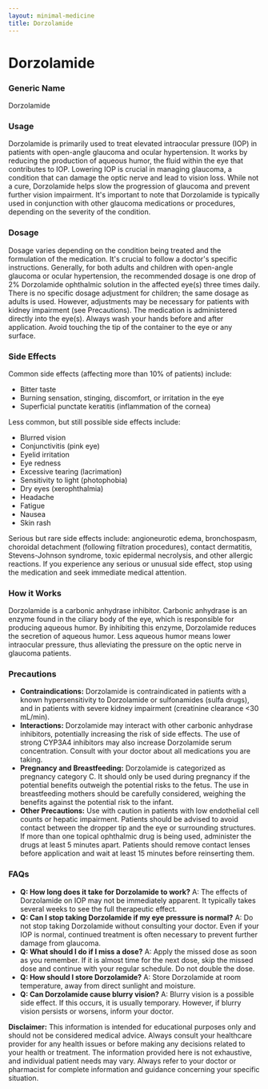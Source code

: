```yaml
---
layout: minimal-medicine
title: Dorzolamide
---
```


# Dorzolamide
### Generic Name
Dorzolamide

### Usage
Dorzolamide is primarily used to treat elevated intraocular pressure (IOP) in patients with open-angle glaucoma and ocular hypertension.  It works by reducing the production of aqueous humor, the fluid within the eye that contributes to IOP. Lowering IOP is crucial in managing glaucoma, a condition that can damage the optic nerve and lead to vision loss. While not a cure, Dorzolamide helps slow the progression of glaucoma and prevent further vision impairment.  It's important to note that Dorzolamide is typically used in conjunction with other glaucoma medications or procedures, depending on the severity of the condition.

### Dosage
Dosage varies depending on the condition being treated and the formulation of the medication. It's crucial to follow a doctor's specific instructions.  Generally, for both adults and children with open-angle glaucoma or ocular hypertension, the recommended dosage is one drop of 2% Dorzolamide ophthalmic solution in the affected eye(s) three times daily.  There is no specific dosage adjustment for children; the same dosage as adults is used.  However,  adjustments may be necessary for patients with kidney impairment (see Precautions).  The medication is administered directly into the eye(s).  Always wash your hands before and after application. Avoid touching the tip of the container to the eye or any surface.

### Side Effects
Common side effects (affecting more than 10% of patients) include:

* Bitter taste
* Burning sensation, stinging, discomfort, or irritation in the eye
* Superficial punctate keratitis (inflammation of the cornea)


Less common, but still possible side effects include:

* Blurred vision
* Conjunctivitis (pink eye)
* Eyelid irritation
* Eye redness
* Excessive tearing (lacrimation)
* Sensitivity to light (photophobia)
* Dry eyes (xerophthalmia)
* Headache
* Fatigue
* Nausea
* Skin rash


Serious but rare side effects include:  angioneurotic edema, bronchospasm, choroidal detachment (following filtration procedures), contact dermatitis,  Stevens-Johnson syndrome, toxic epidermal necrolysis, and other allergic reactions.  If you experience any serious or unusual side effect, stop using the medication and seek immediate medical attention.


### How it Works
Dorzolamide is a carbonic anhydrase inhibitor.  Carbonic anhydrase is an enzyme found in the ciliary body of the eye, which is responsible for producing aqueous humor. By inhibiting this enzyme, Dorzolamide reduces the secretion of aqueous humor. Less aqueous humor means lower intraocular pressure, thus alleviating the pressure on the optic nerve in glaucoma patients.

### Precautions
* **Contraindications:** Dorzolamide is contraindicated in patients with a known hypersensitivity to Dorzolamide or sulfonamides (sulfa drugs), and in patients with severe kidney impairment (creatinine clearance <30 mL/min).
* **Interactions:** Dorzolamide may interact with other carbonic anhydrase inhibitors, potentially increasing the risk of side effects.  The use of strong CYP3A4 inhibitors may also increase Dorzolamide serum concentration. Consult with your doctor about all medications you are taking.
* **Pregnancy and Breastfeeding:** Dorzolamide is categorized as pregnancy category C.  It should only be used during pregnancy if the potential benefits outweigh the potential risks to the fetus. The use in breastfeeding mothers should be carefully considered, weighing the benefits against the potential risk to the infant.
* **Other Precautions:** Use with caution in patients with low endothelial cell counts or hepatic impairment.  Patients should be advised to avoid contact between the dropper tip and the eye or surrounding structures.  If more than one topical ophthalmic drug is being used, administer the drugs at least 5 minutes apart. Patients should remove contact lenses before application and wait at least 15 minutes before reinserting them.


### FAQs

* **Q: How long does it take for Dorzolamide to work?** A:  The effects of Dorzolamide on IOP may not be immediately apparent. It typically takes several weeks to see the full therapeutic effect.
* **Q: Can I stop taking Dorzolamide if my eye pressure is normal?** A:  Do not stop taking Dorzolamide without consulting your doctor.  Even if your IOP is normal, continued treatment is often necessary to prevent further damage from glaucoma.
* **Q: What should I do if I miss a dose?** A:  Apply the missed dose as soon as you remember. If it is almost time for the next dose, skip the missed dose and continue with your regular schedule.  Do not double the dose.
* **Q: How should I store Dorzolamide?** A:  Store Dorzolamide at room temperature, away from direct sunlight and moisture.
* **Q: Can Dorzolamide cause blurry vision?** A: Blurry vision is a possible side effect. If this occurs, it is usually temporary. However, if blurry vision persists or worsens, inform your doctor.


**Disclaimer:** This information is intended for educational purposes only and should not be considered medical advice. Always consult your healthcare provider for any health issues or before making any decisions related to your health or treatment.  The information provided here is not exhaustive, and individual patient needs may vary. Always refer to your doctor or pharmacist for complete information and guidance concerning your specific situation.
